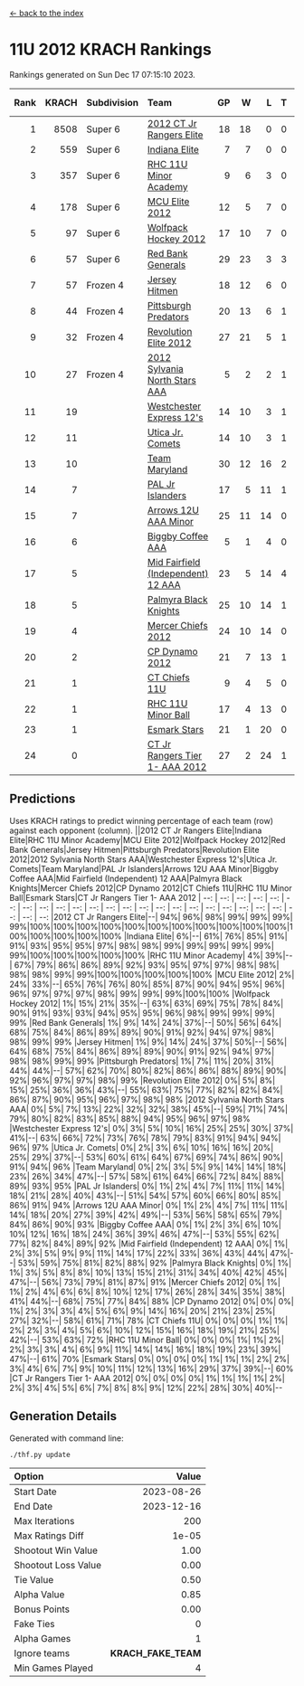 [<- back to the index](readme.md)
# 11U 2012 KRACH Rankings
Rankings generated on Sun Dec 17 07:15:10 2023.

Rank|KRACH|Subdivision|Team|GP|W|L|T|OTW|OTL|SoS|Exp Wins|Win Diff
---:|---:|:---|:---|---:|---:|---:|---:|---:|---:|---:|---:|---:
1|8508|Super 6|[2012 CT Jr Rangers Elite](https://gamesheetstats.com/seasons/3664/teams/140909/schedule)|18|18|0|0|1|0|98|18.8|-0.1
2|559|Super 6|[Indiana Elite](https://gamesheetstats.com/seasons/3664/teams/144355/schedule)|7|7|0|0|0|0|11|7.9|0.0
3|357|Super 6|[RHC 11U Minor Academy](https://gamesheetstats.com/seasons/3664/teams/140913/schedule)|9|6|3|0|0|1|1762|6.8|-0.0
4|178|Super 6|[MCU Elite 2012](https://gamesheetstats.com/seasons/3664/teams/140908/schedule)|12|5|7|0|2|2|2711|5.8|-0.0
5|97|Super 6|[Wolfpack Hockey 2012](https://gamesheetstats.com/seasons/3664/teams/140914/schedule)|17|10|7|0|1|1|1032|10.8|-0.0
6|57|Super 6|[Red Bank Generals](https://gamesheetstats.com/seasons/3664/teams/140916/schedule)|29|23|3|3|3|0|14|25.4|0.0
7|57|Frozen 4|[Jersey Hitmen](https://gamesheetstats.com/seasons/3664/teams/140915/schedule)|18|12|6|0|0|0|943|12.8|-0.0
8|44|Frozen 4|[Pittsburgh Predators](https://gamesheetstats.com/seasons/3664/teams/140925/schedule)|20|13|6|1|0|1|829|14.4|0.0
9|32|Frozen 4|[Revolution Elite 2012](https://gamesheetstats.com/seasons/3664/teams/140924/schedule)|27|21|5|1|1|1|13|22.4|0.0
10|27|Frozen 4|[2012 Sylvania North Stars AAA](https://gamesheetstats.com/seasons/3664/teams/162461/schedule)|5|2|2|1|0|0|191|3.4|0.0
11|19||[Westchester Express 12's](https://gamesheetstats.com/seasons/3664/teams/140919/schedule)|14|10|3|1|1|1|10|11.4|0.0
12|11||[Utica Jr. Comets](https://gamesheetstats.com/seasons/3664/teams/140923/schedule)|14|10|3|1|2|0|9|11.4|0.0
13|10||[Team Maryland](https://gamesheetstats.com/seasons/3664/teams/140928/schedule)|30|12|16|2|1|0|1129|13.9|0.0
14|7||[PAL Jr Islanders](https://gamesheetstats.com/seasons/3664/teams/140921/schedule)|17|5|11|1|0|2|969|6.4|0.0
15|7||[Arrows 12U AAA Minor](https://gamesheetstats.com/seasons/3664/teams/140920/schedule)|25|11|14|0|1|0|25|11.9|0.0
16|6||[Biggby Coffee AAA](https://gamesheetstats.com/seasons/3664/teams/144354/schedule)|5|1|4|0|0|0|194|1.9|0.0
17|5||[Mid Fairfield (Independent) 12 AAA](https://gamesheetstats.com/seasons/3664/teams/140910/schedule)|23|5|14|4|1|2|26|7.9|0.0
18|5||[Palmyra Black Knights](https://gamesheetstats.com/seasons/3664/teams/140927/schedule)|25|10|14|1|0|1|15|11.4|0.0
19|4||[Mercer Chiefs 2012](https://gamesheetstats.com/seasons/3664/teams/140918/schedule)|24|10|14|0|0|1|10|10.9|0.0
20|2||[CP Dynamo 2012](https://gamesheetstats.com/seasons/3664/teams/140922/schedule)|21|7|13|1|1|0|14|8.4|0.0
21|1||[CT Chiefs 11U](https://gamesheetstats.com/seasons/3664/teams/140912/schedule)|9|4|5|0|0|1|3|4.9|0.0
22|1||[RHC 11U Minor Ball](https://gamesheetstats.com/seasons/3664/teams/140917/schedule)|17|4|13|0|0|1|12|4.9|0.0
23|1||[Esmark Stars](https://gamesheetstats.com/seasons/3664/teams/140926/schedule)|21|1|20|0|0|0|63|1.9|0.0
24|0||[CT Jr Rangers Tier 1- AAA 2012](https://gamesheetstats.com/seasons/3664/teams/140911/schedule)|27|2|24|1|0|0|19|3.4|0.0

## Predictions
Uses KRACH ratings to predict winning percentage of each team (row) against each opponent (column).
||2012 CT Jr Rangers Elite|Indiana Elite|RHC 11U Minor Academy|MCU Elite 2012|Wolfpack Hockey 2012|Red Bank Generals|Jersey Hitmen|Pittsburgh Predators|Revolution Elite 2012|2012 Sylvania North Stars AAA|Westchester Express 12's|Utica Jr. Comets|Team Maryland|PAL Jr Islanders|Arrows 12U AAA Minor|Biggby Coffee AAA|Mid Fairfield (Independent) 12 AAA|Palmyra Black Knights|Mercer Chiefs 2012|CP Dynamo 2012|CT Chiefs 11U|RHC 11U Minor Ball|Esmark Stars|CT Jr Rangers Tier 1- AAA 2012
| --: | --: | --: | --: | --: | --: | --: | --: | --: | --: | --: | --: | --: | --: | --: | --: | --: | --: | --: | --: | --: | --: | --: | --: | --: 
|2012 CT Jr Rangers Elite|--| 94%| 96%| 98%| 99%| 99%| 99%| 99%|100%|100%|100%|100%|100%|100%|100%|100%|100%|100%|100%|100%|100%|100%|100%|100%
|Indiana Elite|  6%|--| 61%| 76%| 85%| 91%| 91%| 93%| 95%| 95%| 97%| 98%| 98%| 99%| 99%| 99%| 99%| 99%| 99%|100%|100%|100%|100%|100%
|RHC 11U Minor Academy|  4%| 39%|--| 67%| 79%| 86%| 86%| 89%| 92%| 93%| 95%| 97%| 97%| 98%| 98%| 98%| 98%| 99%| 99%|100%|100%|100%|100%|100%
|MCU Elite 2012|  2%| 24%| 33%|--| 65%| 76%| 76%| 80%| 85%| 87%| 90%| 94%| 95%| 96%| 96%| 97%| 97%| 97%| 98%| 99%| 99%| 99%|100%|100%
|Wolfpack Hockey 2012|  1%| 15%| 21%| 35%|--| 63%| 63%| 69%| 75%| 78%| 84%| 90%| 91%| 93%| 93%| 94%| 95%| 95%| 96%| 98%| 99%| 99%| 99%| 99%
|Red Bank Generals|  1%|  9%| 14%| 24%| 37%|--| 50%| 56%| 64%| 68%| 75%| 84%| 86%| 89%| 89%| 90%| 91%| 92%| 94%| 97%| 98%| 98%| 99%| 99%
|Jersey Hitmen|  1%|  9%| 14%| 24%| 37%| 50%|--| 56%| 64%| 68%| 75%| 84%| 86%| 89%| 89%| 90%| 91%| 92%| 94%| 97%| 98%| 98%| 99%| 99%
|Pittsburgh Predators|  1%|  7%| 11%| 20%| 31%| 44%| 44%|--| 57%| 62%| 70%| 80%| 82%| 86%| 86%| 88%| 89%| 90%| 92%| 96%| 97%| 97%| 98%| 99%
|Revolution Elite 2012|  0%|  5%|  8%| 15%| 25%| 36%| 36%| 43%|--| 55%| 63%| 75%| 77%| 82%| 82%| 84%| 86%| 87%| 90%| 95%| 96%| 97%| 98%| 98%
|2012 Sylvania North Stars AAA|  0%|  5%|  7%| 13%| 22%| 32%| 32%| 38%| 45%|--| 59%| 71%| 74%| 79%| 80%| 82%| 83%| 85%| 88%| 94%| 95%| 96%| 97%| 98%
|Westchester Express 12's|  0%|  3%|  5%| 10%| 16%| 25%| 25%| 30%| 37%| 41%|--| 63%| 66%| 72%| 73%| 76%| 78%| 79%| 83%| 91%| 94%| 94%| 96%| 97%
|Utica Jr. Comets|  0%|  2%|  3%|  6%| 10%| 16%| 16%| 20%| 25%| 29%| 37%|--| 53%| 60%| 61%| 64%| 67%| 69%| 74%| 86%| 90%| 91%| 94%| 96%
|Team Maryland|  0%|  2%|  3%|  5%|  9%| 14%| 14%| 18%| 23%| 26%| 34%| 47%|--| 57%| 58%| 61%| 64%| 66%| 72%| 84%| 88%| 89%| 93%| 95%
|PAL Jr Islanders|  0%|  1%|  2%|  4%|  7%| 11%| 11%| 14%| 18%| 21%| 28%| 40%| 43%|--| 51%| 54%| 57%| 60%| 66%| 80%| 85%| 86%| 91%| 94%
|Arrows 12U AAA Minor|  0%|  1%|  2%|  4%|  7%| 11%| 11%| 14%| 18%| 20%| 27%| 39%| 42%| 49%|--| 53%| 56%| 58%| 65%| 79%| 84%| 86%| 90%| 93%
|Biggby Coffee AAA|  0%|  1%|  2%|  3%|  6%| 10%| 10%| 12%| 16%| 18%| 24%| 36%| 39%| 46%| 47%|--| 53%| 55%| 62%| 77%| 82%| 84%| 89%| 92%
|Mid Fairfield (Independent) 12 AAA|  0%|  1%|  2%|  3%|  5%|  9%|  9%| 11%| 14%| 17%| 22%| 33%| 36%| 43%| 44%| 47%|--| 53%| 59%| 75%| 81%| 82%| 88%| 92%
|Palmyra Black Knights|  0%|  1%|  1%|  3%|  5%|  8%|  8%| 10%| 13%| 15%| 21%| 31%| 34%| 40%| 42%| 45%| 47%|--| 56%| 73%| 79%| 81%| 87%| 91%
|Mercer Chiefs 2012|  0%|  1%|  1%|  2%|  4%|  6%|  6%|  8%| 10%| 12%| 17%| 26%| 28%| 34%| 35%| 38%| 41%| 44%|--| 68%| 75%| 77%| 84%| 88%
|CP Dynamo 2012|  0%|  0%|  0%|  1%|  2%|  3%|  3%|  4%|  5%|  6%|  9%| 14%| 16%| 20%| 21%| 23%| 25%| 27%| 32%|--| 58%| 61%| 71%| 78%
|CT Chiefs 11U|  0%|  0%|  0%|  1%|  1%|  2%|  2%|  3%|  4%|  5%|  6%| 10%| 12%| 15%| 16%| 18%| 19%| 21%| 25%| 42%|--| 53%| 63%| 72%
|RHC 11U Minor Ball|  0%|  0%|  0%|  1%|  1%|  2%|  2%|  3%|  3%|  4%|  6%|  9%| 11%| 14%| 14%| 16%| 18%| 19%| 23%| 39%| 47%|--| 61%| 70%
|Esmark Stars|  0%|  0%|  0%|  0%|  1%|  1%|  1%|  2%|  2%|  3%|  4%|  6%|  7%|  9%| 10%| 11%| 12%| 13%| 16%| 29%| 37%| 39%|--| 60%
|CT Jr Rangers Tier 1- AAA 2012|  0%|  0%|  0%|  0%|  1%|  1%|  1%|  1%|  2%|  2%|  3%|  4%|  5%|  6%|  7%|  8%|  8%|  9%| 12%| 22%| 28%| 30%| 40%|--

## Generation Details

Generated with command line:
```
./thf.py update
```

| Option | Value |
| :----- | ----: |
| Start Date | 2023-08-26 |
| End Date | 2023-12-16 |
| Max Iterations | 200 |
| Max Ratings Diff | 1e-05 |
| Shootout Win Value | 1.00 |
| Shootout Loss Value | 0.00 |
| Tie Value | 0.50 |
| Alpha Value | 0.85 |
| Bonus Points | 0.00 |
| Fake Ties | 0 |
| Alpha Games | 1 |
| Ignore teams | __KRACH_FAKE_TEAM__ |
| Min Games Played | 4 |

